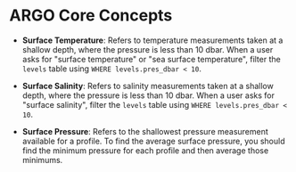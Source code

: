 # ARGO Core Concepts

- **Surface Temperature**: Refers to temperature measurements taken at a shallow depth, where the pressure is less than 10 dbar. When a user asks for "surface temperature" or "sea surface temperature", filter the `levels` table using `WHERE levels.pres_dbar < 10`.

- **Surface Salinity**: Refers to salinity measurements taken at a shallow depth, where the pressure is less than 10 dbar. When a user asks for "surface salinity", filter the `levels` table using `WHERE levels.pres_dbar < 10`.

- **Surface Pressure**: Refers to the shallowest pressure measurement available for a profile. To find the average surface pressure, you should find the minimum pressure for each profile and then average those minimums.